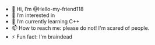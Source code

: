 - 👋 Hi, I’m @Hello-my-friend118
- 👀 I’m interested in 
- 🌱 I’m currently learning C++
- 📫 How to reach me: please do not! I'm scared of people.
- ⚡ Fun fact: I'm braindead

<!---
Hello-my-friend118/Hello-my-friend118 is a ✨ special ✨ repository because its `README.md` (this file) appears on your GitHub profile.
You can click the Preview link to take a look at your changes.
--->
